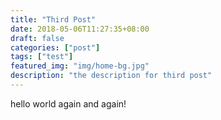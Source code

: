 ```yaml
---
title: "Third Post"
date: 2018-05-06T11:27:35+08:00
draft: false
categories: ["post"]
tags: ["test"]
featured_img: "img/home-bg.jpg"
description: "the description for third post"
---
```


hello world again and again!